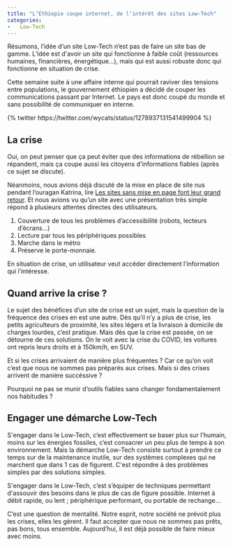 ```yaml
---
title: "L’Éthiopie coupe internet, de l’intérêt des sites Low-Tech"
categories:
-   Low-Tech
---
```


Résumons, l’idée d‘un site Low-Tech n‘est pas de faire un site bas de gamme. L’idée est d'avoir un site qui fonctionne à faible coût (ressources humaines, financières, énergétique…), mais qui est aussi robuste donc qui fonctionne en situation de crise.

Cette semaine suite à une affaire interne qui pourrait raviver des tensions entre populations, le gouvernement éthiopien a décidé de couper les communications passant par Internet. Le pays est donc coupé du monde et sans possibilité de communiquer en interne.

<div class="center">
	{% twitter https://twitter.com/wycats/status/1278937131541499904 %}
</div>


## La crise

Oui, on peut penser que ça peut éviter que des informations de rébellion se répandent, mais ça coupe aussi les citoyens d'informations fiables (après ce sujet se discute).

Néanmoins, nous avions déjà discuté de la mise en place de site nus pendant l’ouragan Katrina, lire [Les sites sans mise en page font leur grand retour](https://bertrandkeller.info/2017/11/09/sites-statiques-sans-graphisme/). Et nous avions vu qu’un site avec une présentation très simple répond à plusieurs attentes directes des utilisateurs.

1.  Couverture de tous les problèmes d’accessibilité (robots, lecteurs d’écrans…)
2.  Lecture par tous les périphériques possibles
3.  Marche dans le métro
4.  Préserve le porte-monnaie.

En situation de crise, un utilisateur veut accéder directement l’information qui l’intéresse.

## Quand arrive la crise ?

Le sujet des bénéfices d’un site de crise est un sujet, mais la question de la fréquence des crises en est une autre. Dès qu’il n’y a plus de crise, les petits agriculteurs de proximité, les sites légers et la livraison à domicile de charges lourdes, c’est pratique. Mais dès que la crise est passée, on se détourne de ces solutions. On le voit avec la crise du COVID, les voitures ont repris leurs droits et à 150km/h, en SUV.

Et si les crises arrivaient de manière plus fréquentes ? Car ce qu’on voit c’est que nous ne sommes pas préparés aux crises. Mais si des crises arrivent de manière succéssive ?

Pourquoi ne pas se munir d‘outils fiables sans changer fondamentalement nos habitudes ?

## Engager une démarche Low-Tech

S'engager dans le Low-Tech, c‘est effectivement se baser plus sur l’humain, moins sur les énergies fossiles, c’est consacrer un peu plus de temps à son environnement. Mais la démarche Low-Tech consiste surtout à prendre ce temps sur de la maintenance inutile, sur des systèmes complexes qui ne marchent que dans 1 cas de figurent. C'est répondre à des problèmes simples par des solutions simples.

S'engager dans le Low-Tech, c’est s’équiper de techniques permettant d'assouvir des besoins dans le plus de cas de figure possible. Internet à débit rapide, ou lent ; périphérique performant, ou portable de rechange…

C’est une question de mentalité. Notre esprit, notre société ne prévoit plus les crises, elles les gèrent. Il faut accepter que nous ne sommes pas prêts, pas bons, tous ensemble. Aujourd’hui, il est déjà possible de faire mieux avec moins.
